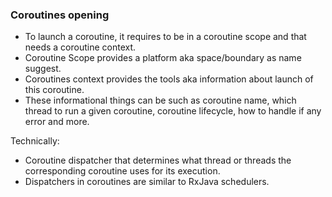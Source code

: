 ### Coroutines opening

- To launch a coroutine, it requires to be in a coroutine scope and that needs a coroutine context.
- Coroutine Scope provides a platform aka space/boundary as name suggest.
- Coroutines context provides the tools aka information about launch of this coroutine.
- These informational things can be such as coroutine name, which thread to run a given coroutine,
  coroutine lifecycle, how to handle if any error and more.
  
Technically:
- Coroutine dispatcher that determines what thread or threads the corresponding coroutine uses for its execution.
- Dispatchers in coroutines are similar to RxJava schedulers.
  
